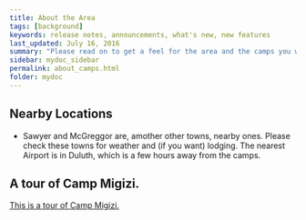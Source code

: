 ```yaml
---
title: About the Area
tags: [background]
keywords: release notes, announcements, what's new, new features
last_updated: July 16, 2016
summary: "Please read on to get a feel for the area and the camps you would frequent."
sidebar: mydoc_sidebar
permalink: about_camps.html
folder: mydoc
---
```


## Nearby Locations
- Sawyer and McGreggor are, amother other towns, nearby ones. Please check these towns for weather and (if you want) lodging. The nearest Airport is in Duluth, which is a few hours away from the camps.



## A tour of Camp Migizi.

<a target="_blank" href="https://m.facebook.com/events/224217989365177/">This is a tour of Camp Migizi.</a>
